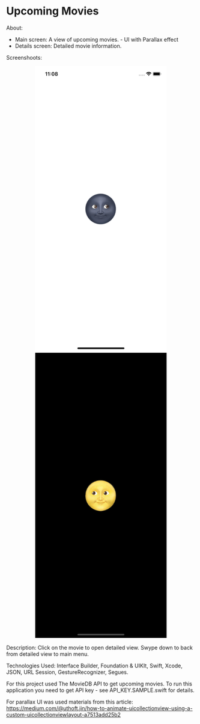 # Upcoming Movies
About:
- Main screen: A view of upcoming movies. -  UI with Parallax effect
- Details screen: Detailed movie information.

Screenshoots:
<p align="center">
  <img src="https://github.com/soadap/Project-1.-Light/blob/master/Screenshoots/screenshoot1.png?raw=true" width="350" title="ss1">
  <img src="https://github.com/soadap/Project-1.-Light/blob/master/Screenshoots/screenshoot2.png?raw=true" width="350" title="ss2">
</p>

Description: Click on the movie to open detailed view. Swype down to back from detailed view to main menu.

Technologies Used: Interface Builder, Foundation & UIKIt, Swift, Xcode, JSON, URL Session, GestureRecognizer, Segues.

For this project used ​The MovieDB API​ to get upcoming movies.
To run this application you need to get API key - see API_KEY.SAMPLE.swift for details.

For parallax UI was used materials from this article:
https://medium.com/@uthoft.jin/how-to-animate-uicollectionview-using-a-custom-uicollectionviewlayout-a7513add25b2
